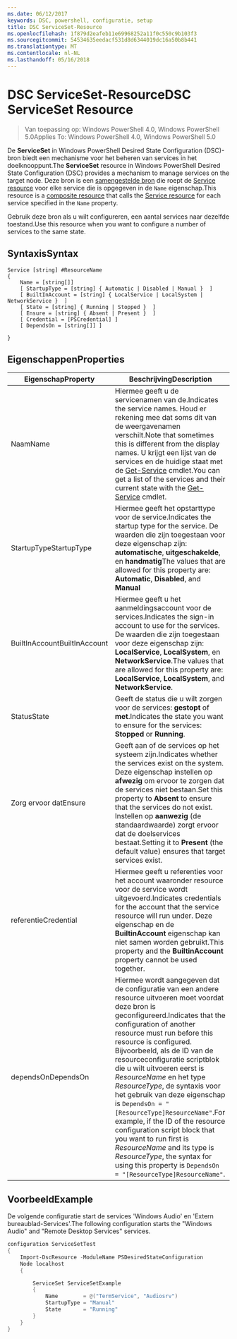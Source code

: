 ```yaml
---
ms.date: 06/12/2017
keywords: DSC, powershell, configuratie, setup
title: DSC ServiceSet-Resource
ms.openlocfilehash: 1f879d2eafeb11e69968252a11f0c550c9b103f3
ms.sourcegitcommit: 54534635eedacf531d8d6344019dc16a50b8b441
ms.translationtype: MT
ms.contentlocale: nl-NL
ms.lasthandoff: 05/16/2018
---
```

# <a name="dsc-serviceset-resource"></a><span data-ttu-id="c21b0-103">DSC ServiceSet-Resource</span><span class="sxs-lookup"><span data-stu-id="c21b0-103">DSC ServiceSet Resource</span></span>

> <span data-ttu-id="c21b0-104">Van toepassing op: Windows PowerShell 4.0, Windows PowerShell 5.0</span><span class="sxs-lookup"><span data-stu-id="c21b0-104">Applies To: Windows PowerShell 4.0, Windows PowerShell 5.0</span></span>


<span data-ttu-id="c21b0-105">De **ServiceSet** in Windows PowerShell Desired State Configuration (DSC)-bron biedt een mechanisme voor het beheren van services in het doelknooppunt.</span><span class="sxs-lookup"><span data-stu-id="c21b0-105">The **ServiceSet** resource in Windows PowerShell Desired State Configuration (DSC) provides a mechanism to manage services on the target node.</span></span> <span data-ttu-id="c21b0-106">Deze bron is een [samengestelde bron](authoringResourceComposite.md) die roept de [Service resource](serviceResource.md) voor elke service die is opgegeven in de `Name` eigenschap.</span><span class="sxs-lookup"><span data-stu-id="c21b0-106">This resource is a [composite resource](authoringResourceComposite.md) that calls the [Service resource](serviceResource.md) for each service specified in the `Name` property.</span></span>

<span data-ttu-id="c21b0-107">Gebruik deze bron als u wilt configureren, een aantal services naar dezelfde toestand.</span><span class="sxs-lookup"><span data-stu-id="c21b0-107">Use this resource when you want to configure a number of services to the same state.</span></span>

## <a name="syntax"></a><span data-ttu-id="c21b0-108">Syntaxis</span><span class="sxs-lookup"><span data-stu-id="c21b0-108">Syntax</span></span>

```
Service [string] #ResourceName
{
    Name = [string[]]
    [ StartupType = [string] { Automatic | Disabled | Manual }  ]
    [ BuiltInAccount = [string] { LocalService | LocalSystem | NetworkService }  ]
    [ State = [string] { Running | Stopped }  ]
    [ Ensure = [string] { Absent | Present }  ]
    [ Credential = [PSCredential] ]
    [ DependsOn = [string[]] ]

}
```

## <a name="properties"></a><span data-ttu-id="c21b0-109">Eigenschappen</span><span class="sxs-lookup"><span data-stu-id="c21b0-109">Properties</span></span>

|  <span data-ttu-id="c21b0-110">Eigenschap</span><span class="sxs-lookup"><span data-stu-id="c21b0-110">Property</span></span>  |  <span data-ttu-id="c21b0-111">Beschrijving</span><span class="sxs-lookup"><span data-stu-id="c21b0-111">Description</span></span>   |
|---|---|
| <span data-ttu-id="c21b0-112">Naam</span><span class="sxs-lookup"><span data-stu-id="c21b0-112">Name</span></span>| <span data-ttu-id="c21b0-113">Hiermee geeft u de servicenamen van de.</span><span class="sxs-lookup"><span data-stu-id="c21b0-113">Indicates the service names.</span></span> <span data-ttu-id="c21b0-114">Houd er rekening mee dat soms dit van de weergavenamen verschilt.</span><span class="sxs-lookup"><span data-stu-id="c21b0-114">Note that sometimes this is different from the display names.</span></span> <span data-ttu-id="c21b0-115">U krijgt een lijst van de services en de huidige staat met de [Get-Service](https://technet.microsoft.com/library/hh849804.aspx) cmdlet.</span><span class="sxs-lookup"><span data-stu-id="c21b0-115">You can get a list of the services and their current state with the [Get-Service](https://technet.microsoft.com/library/hh849804.aspx) cmdlet.</span></span>|
| <span data-ttu-id="c21b0-116">StartupType</span><span class="sxs-lookup"><span data-stu-id="c21b0-116">StartupType</span></span>| <span data-ttu-id="c21b0-117">Hiermee geeft het opstarttype voor de service.</span><span class="sxs-lookup"><span data-stu-id="c21b0-117">Indicates the startup type for the service.</span></span> <span data-ttu-id="c21b0-118">De waarden die zijn toegestaan voor deze eigenschap zijn: **automatische**, **uitgeschakelde**, en **handmatig**</span><span class="sxs-lookup"><span data-stu-id="c21b0-118">The values that are allowed for this property are: **Automatic**, **Disabled**, and **Manual**</span></span>|
| <span data-ttu-id="c21b0-119">BuiltInAccount</span><span class="sxs-lookup"><span data-stu-id="c21b0-119">BuiltInAccount</span></span>| <span data-ttu-id="c21b0-120">Hiermee geeft u het aanmeldingsaccount voor de services.</span><span class="sxs-lookup"><span data-stu-id="c21b0-120">Indicates the sign-in account to use for the services.</span></span> <span data-ttu-id="c21b0-121">De waarden die zijn toegestaan voor deze eigenschap zijn: **LocalService**, **LocalSystem**, en **NetworkService**.</span><span class="sxs-lookup"><span data-stu-id="c21b0-121">The values that are allowed for this property are: **LocalService**, **LocalSystem**, and **NetworkService**.</span></span>|
| <span data-ttu-id="c21b0-122">Status</span><span class="sxs-lookup"><span data-stu-id="c21b0-122">State</span></span>| <span data-ttu-id="c21b0-123">Geeft de status die u wilt zorgen voor de services: **gestopt** of **met**.</span><span class="sxs-lookup"><span data-stu-id="c21b0-123">Indicates the state you want to ensure for the services: **Stopped** or **Running**.</span></span>|
| <span data-ttu-id="c21b0-124">Zorg ervoor dat</span><span class="sxs-lookup"><span data-stu-id="c21b0-124">Ensure</span></span>| <span data-ttu-id="c21b0-125">Geeft aan of de services op het systeem zijn.</span><span class="sxs-lookup"><span data-stu-id="c21b0-125">Indicates whether the services exist on the system.</span></span> <span data-ttu-id="c21b0-126">Deze eigenschap instellen op **afwezig** om ervoor te zorgen dat de services niet bestaan.</span><span class="sxs-lookup"><span data-stu-id="c21b0-126">Set this property to **Absent** to ensure that the services do not exist.</span></span> <span data-ttu-id="c21b0-127">Instellen op **aanwezig** (de standaardwaarde) zorgt ervoor dat de doelservices bestaat.</span><span class="sxs-lookup"><span data-stu-id="c21b0-127">Setting it to **Present** (the default value) ensures that target services exist.</span></span>|
| <span data-ttu-id="c21b0-128">referentie</span><span class="sxs-lookup"><span data-stu-id="c21b0-128">Credential</span></span>| <span data-ttu-id="c21b0-129">Hiermee geeft u referenties voor het account waaronder resource voor de service wordt uitgevoerd.</span><span class="sxs-lookup"><span data-stu-id="c21b0-129">Indicates credentials for the account that the service resource will run under.</span></span> <span data-ttu-id="c21b0-130">Deze eigenschap en de **BuiltinAccount** eigenschap kan niet samen worden gebruikt.</span><span class="sxs-lookup"><span data-stu-id="c21b0-130">This property and the **BuiltinAccount** property cannot be used together.</span></span>|
| <span data-ttu-id="c21b0-131">dependsOn</span><span class="sxs-lookup"><span data-stu-id="c21b0-131">DependsOn</span></span>| <span data-ttu-id="c21b0-132">Hiermee wordt aangegeven dat de configuratie van een andere resource uitvoeren moet voordat deze bron is geconfigureerd.</span><span class="sxs-lookup"><span data-stu-id="c21b0-132">Indicates that the configuration of another resource must run before this resource is configured.</span></span> <span data-ttu-id="c21b0-133">Bijvoorbeeld, als de ID van de resourceconfiguratie scriptblok die u wilt uitvoeren eerst is *ResourceName* en het type *ResourceType*, de syntaxis voor het gebruik van deze eigenschap is `DependsOn = "[ResourceType]ResourceName"`.</span><span class="sxs-lookup"><span data-stu-id="c21b0-133">For example, if the ID of the resource configuration script block that you want to run first is *ResourceName* and its type is *ResourceType*, the syntax for using this property is `DependsOn = "[ResourceType]ResourceName"`.</span></span>|



## <a name="example"></a><span data-ttu-id="c21b0-134">Voorbeeld</span><span class="sxs-lookup"><span data-stu-id="c21b0-134">Example</span></span>

<span data-ttu-id="c21b0-135">De volgende configuratie start de services 'Windows Audio' en 'Extern bureaublad-Services'.</span><span class="sxs-lookup"><span data-stu-id="c21b0-135">The following configuration starts the "Windows Audio" and "Remote Desktop Services" services.</span></span>

```powershell
configuration ServiceSetTest
{
    Import-DscResource -ModuleName PSDesiredStateConfiguration
    Node localhost
    {

        ServiceSet ServiceSetExample
        {
            Name        = @("TermService", "Audiosrv")
            StartupType = "Manual"
            State       = "Running"
        }
    }
}
```